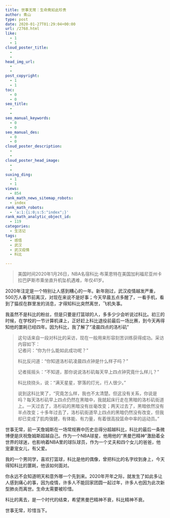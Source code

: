 ```yaml
---
title: 世事无常：生命竟如此珍贵
author: 青山
type: post
date: 2020-01-27T01:29:04+00:00
url: /2768.html
like:
  - 1
  - 1
cloud_poster_title:
  - 
  - 
head_img_url:
  - 
  - 
post_copyright:
  - 1
  - 1
toc:
  - 0
  - 0
seo_title:
  - 
  - 
seo_manual_keywords:
  - 0
  - 0
seo_manual_des:
  - 0
  - 0
cloud_poster_description:
  - 
  - 
cloud_poster_head_image:
  - 
  - 
suxing_ding:
  - 1
  - 1
views:
  - 854
rank_math_news_sitemap_robots:
  - index
rank_math_robots:
  - 'a:1:{i:0;s:5:"index";}'
rank_math_analytic_object_id:
  - 119
categories:
  - 生活记
tags:
  - 感悟
  - 武汉
  - 武汉疫情
  - 科比

---
```

<blockquote class="wp-block-quote">
  <p>
    美国时间2020年1月26日，NBA名宿科比·布莱恩特在美国加利福尼亚州卡拉巴萨斯市乘坐直升机坠机遇难，年仅41岁。
  </p>
</blockquote>

2020年注定是一个特别让人感到糟心的一年。新年刚过，武汉疫情越发严重，500万人春节前离汉，对现在来说不是好事；今天早晨五点多醒了，一看手机，看到了猫叔在群里发的消息，才得知科比突然离世，飞机失事。

我虽然不是科比的粉丝，但是只要是打篮球的人，多多少少会听说过科比。初三的时候，在学校的一节计算机课上，正好赶上科比退役前最后一场比赛，到今天再得知他的噩耗已经四年。因为科比，我了解了“凌晨四点的洛杉矶”

<blockquote class="wp-block-quote">
  <p>
    这句话来自一段对科比的采访，现在一般用来形容刻苦训练获得成功。采访内容如下：<br />记者问：“你为什么能如此成功呢？”
  </p>
  
  <p>
    科比反问道：“你知道洛杉矶凌晨四点钟是什么样子吗？”
  </p>
  
  <p>
    记者摇摇头：“不知道，那你说说洛杉矶每天早上四点钟究竟什么样儿？”
  </p>
  
  <p>
    科比挠挠头，说：“满天星星，寥落的灯光，行人很少。”
  </p>
  
  <p>
    说到这科比笑了，“究竟怎么样，我也不太清楚。但这没有关系，你说是吗？每天洛杉矶早上四点仍然在黑暗中，我就起床行走在黑暗的洛杉矶街道上。一天过去了，洛杉矶的黑暗没有丝毫改变；两天过去了，黑暗依然没有半点改变；十多年过去了，洛杉矶街道早上四点的黑暗仍然没有改变，但我却已变成了肌肉强健，有体能、有力量，有着很高投篮命中率的运动员。”
  </p>
</blockquote>

世事无常，前一天詹姆斯在一场常规赛中历史总得分超越科比，科比的最后一条微博便是庆祝詹姆斯超越自己。作为一个NBA球星，他用他的“黑曼巴精神”激励着全世界的球迷，也影响着NBA里的球队球员，作为一个丈夫和四个女儿的爸爸，他宠妻宠女儿，有父爱。

我的一个男同学，喜欢打篮球，科比是他的偶像，曾把科比的名字纹到身上，今天得知科比的噩耗，他该如何面对。

你永远不会知道明天和意外哪一个先到来。2020年开年之际，就发生了如此多让人感到痛心的事，因为疫情，许多人不能回家团圆一起过年，许多人也因为此次新型肺炎而离世。生命太需要被珍惜。

科比的离去，是一个时代的结束，希望黑曼巴精神不衰，科比精神不衰。

世事无常，珍惜当下。